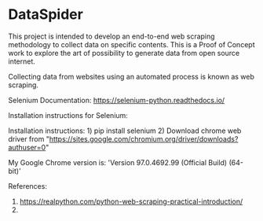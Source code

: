 # DataSpider
This project is intended to develop an end-to-end web scraping methodology to collect data on specific contents. This is a Proof of Concept work to explore the art of possibility to generate data from open source internet.


Collecting data from websites using an automated process is known as web scraping.


Selenium Documentation: https://selenium-python.readthedocs.io/

Installation instructions for Selenium:

Installation instructions: 1) pip install selenium 2) Download chrome web driver from "https://sites.google.com/chromium.org/driver/downloads?authuser=0"

My Google Chrome version is: 'Version 97.0.4692.99 (Official Build) (64-bit)'




References:
1. https://realpython.com/python-web-scraping-practical-introduction/ 
2. 
